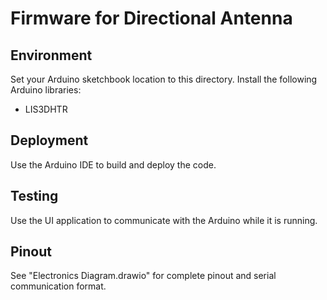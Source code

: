 # Firmware for Directional Antenna

## Environment

Set your Arduino sketchbook location to this directory. Install the following Arduino libraries:

* LIS3DHTR

## Deployment

Use the Arduino IDE to build and deploy the code.

## Testing

Use the UI application to communicate with the Arduino while it is running.

## Pinout

See "Electronics Diagram.drawio" for complete pinout and serial communication format.

